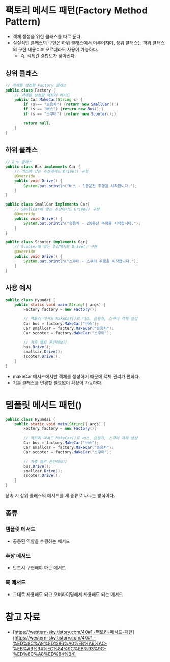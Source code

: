 # 팩토리 메서드 패턴(Factory Method Pattern)

- 객체 생성을 위한 클래스를 따로 둔다.
- 실질적인 클래스의 구현은 하위 클래스에서 이루어지며, 상위 클래스는 하위 클래스의 구현 내용ㅇㄹ 모르더라도 사용이 가능하다.
    - 즉, 객체간 결합도가 낮아진다.

## 상위 클래스

```java
// 객체를 생성할 Factory 클래스
public class Factory {
    // 객체를 생성할 팩토리 메서드
    public Car MakeCar(String s) {
        if (s == "승용차") {return new SmallCar();}
        if (s == "버스") {return new Bus();}
        if (s == "스쿠터") {return new Scooter();}

        return null;
    }
}
```

## 하위 클래스

```java
// Bus 클래스
public class Bus implements Car {
    // 버스에 맞는 추상메서드 Drive() 구현
    @Override
    public void Drive() {
        System.out.println("버스 - 1종운전 주행을 시작합니다.");
    }
}
```

```java
public class SmallCar implements Car{
    // SmallCar에 맞는 추상메서드 Drive() 구현
    @Override
    public void Drive() {
        System.out.println("승용차 - 2종운전 주행을 시작합니다.");
    }
}
```

```java
public class Scooter implements Car{
    // Scooter에 맞는 추상메서드 Drive() 구현
    @Override
    public void Drive() {
        System.out.println("스쿠터 - 스쿠터 주행을 시작합니다.");
    }
}
```

## 사용 예시

```java
public class Hyundai {
    public static void main(String[] args) {
        Factory factory = new Factory();

        // 팩토리 메서드 MakeCar()로 버스, 승용차, 스쿠터 객체 생성
        Car bus = factory.MakeCar("버스");
        Car smallcar = factory.MakeCar("승용차");
        Car scooter = factory.MakeCar("스쿠터");

        // 차종 별로 운전해보기
        bus.Drive();
        smallcar.Drive();
        scooter.Drive();
    }
}
```

- makeCar 메서드에서만 객체를 생성하기 때문에 객체 관리가 편하다.
- 기존 클래스를 변경할 필요없이 확장이 가능하다.

# 템플릿 메서드 패턴()

```java
public class Hyundai {
    public static void main(String[] args) {
        Factory factory = new Factory();

        // 팩토리 메서드 MakeCar()로 버스, 승용차, 스쿠터 객체 생성
        Car bus = factory.MakeCar("버스");
        Car smallcar = factory.MakeCar("승용차");
        Car scooter = factory.MakeCar("스쿠터");

        // 차종 별로 운전해보기
        bus.Drive();
        smallcar.Drive();
        scooter.Drive();
    }
}
```

상속 시 상위 클래스의 메서드를 세 종류로 나누는 방식이다.

## 종류

### 템플릿 메서드

- 공통된 역할을 수행하는 메서드

### 추상 메서드

- 반드시 구현해야 하는 메서드

### 훅 메서드

- 그대로 사용해도 되고 오버라이딩해서 사용해도 되는 메서드

# 참고 자료

- [https://western-sky.tistory.com/40#1.-팩토리-메서드-패턴](https://western-sky.tistory.com/40#1.-%ED%8C%A9%ED%86%A0%EB%A6%AC-%EB%A9%94%EC%84%9C%EB%93%9C-%ED%8C%A8%ED%84%B4)
